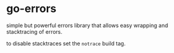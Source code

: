 # go-errors

simple but powerful errors library that allows easy wrapping and stacktracing of errors.

to disable stacktraces set the `notrace` build tag.